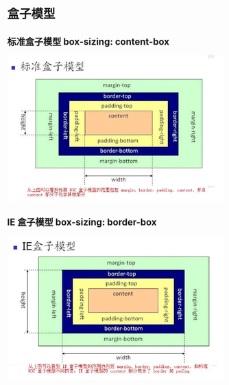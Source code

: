 # 盒子模型

## 标准盒子模型 box-sizing: content-box
![标准盒子模型](../images/盒子模型.jpg)

## IE 盒子模型 box-sizing: border-box
![标准盒子模型](../images/IE盒子模型.jpg)